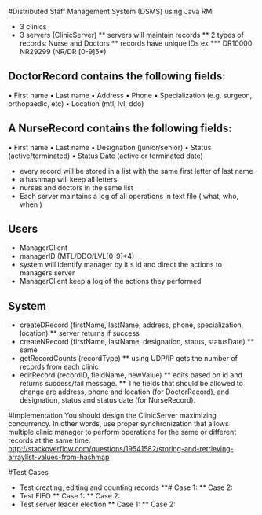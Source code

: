 #Distributed Staff Management System (DSMS) using Java RMI

* 3 clinics
* 3 servers (ClinicServer)
** servers will maintain records
** 2 types of records: Nurse and Doctors
** records have unique IDs ex
*** DR10000 NR29299 (NR/DR [0-9]5*)
## DoctorRecord contains the following fields:
• First name
• Last name
• Address
• Phone
• Specialization (e.g. surgeon, orthopaedic, etc)
• Location (mtl, lvl, ddo)

## A NurseRecord contains the following fields:
• First name
• Last name
• Designation (junior/senior)
• Status (active/terminated)
• Status Date (active or terminated date)

* every record will be stored in a list with the same first letter of last name
* a hashmap will keep all letters
* nurses and doctors in the same list
* Each server maintains a log of all operations in text file ( what, who, when )

## Users 
* ManagerClient
* managerID (MTL/DDO/LVL[0-9]*4)
* system will identify manager by it's id and direct the actions to managers server
* ManagerClient keep a log of the actions they performed

## System
* createDRecord (firstName, lastName, address, phone, specialization, location)
** server returns if success
* createNRecord (firstName, lastName, designation, status, statusDate)
** same
* getRecordCounts (recordType)
** using UDP/IP gets the number of records from each clinic
* editRecord (recordID, fieldName, newValue)
** edits based on id and returns success/fail message. 
** The fields that should be allowed to change are address, phone and location (for DoctorRecord), and designation, status and status date (for NurseRecord).

#Implementation
You should design the ClinicServer maximizing concurrency. In other words, use proper
synchronization that allows multiple clinic manager to perform operations for the same or
different records at the same time.
http://stackoverflow.com/questions/19541582/storing-and-retrieving-arraylist-values-from-hashmap

#Test Cases

* Test creating, editing and counting records
**# Case 1: 
** Case 2: 
* Test FIFO
** Case 1: 
** Case 2:
* Test server leader election
** Case 1:
** Case 2:
